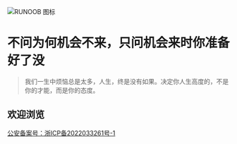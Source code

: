 ![RUNOOB 图标](https://gimg2.baidu.com/image_search/src=http%3A%2F%2Fimg.mp.itc.cn%2Fupload%2F20160824%2F6c89777d84034c45a8954965cd34bae4_th.jpeg&refer=http%3A%2F%2Fimg.mp.itc.cn&app=2002&size=f9999,10000&q=a80&n=0&g=0n&fmt=auto?sec=1670552176&t=da64181d872127a2eabf6c8be592f572)
# 不问为何机会不来，只问机会来时你准备好了没

> 我们一生中烦恼总是太多，人生，终是没有如果。决定你人生高度的，不是你的才能，而是你的态度。

## 欢迎浏览

 [公安备案号：浙ICP备2022033261号-1](https://beian.miit.gov.cn/)
